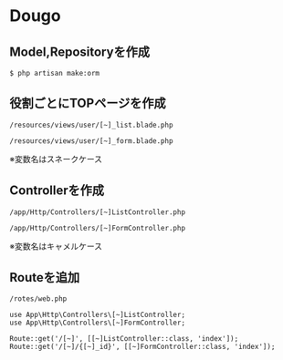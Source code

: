 # Dougo

## Model,Repositoryを作成
```
$ php artisan make:orm
```

## 役割ごとにTOPページを作成
`/resources/views/user/[~]_list.blade.php`

`/resources/views/user/[~]_form.blade.php`

※変数名はスネークケース

## Controllerを作成
`/app/Http/Controllers/[~]ListController.php`

`/app/Http/Controllers/[~]FormController.php`

※変数名はキャメルケース

## Routeを追加
`/rotes/web.php`
```
use App\Http\Controllers\[~]ListController;
use App\Http\Controllers\[~]FormController;

Route::get('/[~]', [[~]ListController::class, 'index']);
Route::get('/[~]/{[~]_id}', [[~]FormController::class, 'index']);
```

